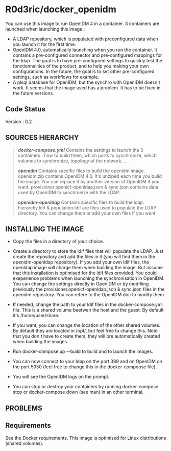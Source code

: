 # R0d3ric/docker\_openidm

You can use this image to run OpenIDM 4 in a container.
3 containers are launched when launching this image :
 * A LDAP repository, which is populated with preconfigured data when you launch it for the first time.
 * OpenIDM 4.0, automatically launching when you run the container. It contains a pre-configured connector and pre-configured mappings for the ldap. The goal is to have pre-configured settings to quickly test the fonctionnalities of the product, and to help you making your own configurations. In the future, the goal is to set other pre-configured settings, such as workflows for example.
 * A plsql database for OpenIDM, but the synchro with OpenIDM doesn't work. It seems that the image used has a problem. It has to be fixed in the future versions.

## Code Status

Version : 0.2

## SOURCES HIERARCHY

> ***docker-compose.yml***
>    Contains the settings to launch the 3 containers : how to build them, which ports to synchronize, which volumes to synchronize, topology of the network, ...
>
> ***openidm***
>    Contains specific files to build the openidm image.
>    openidm.zip contains OpenIDM 4.0. It's unziped each time you build the image. You can replace it by another version of OpenIDM if you want.
>    provisioner.openicf-openldap.json & sync.json contains data used by OpenIDM to synchronize with the LDAP.
>
> ***openidm-openldap***
>    Contains specific files to build the ldap.
>    hierarchy.ldif & population.ldif are files used to populate the LDAP directory. You can change them or add your own files if you want.

## INSTALLING THE IMAGE

 * Copy the files in a directory of your choice.
 * Create a directory to store the ldif files that will populate the LDAP. Just create the repository and add the files in it (you will find them in the openidm-openldap repository). If you add your own ldif files, the openldap image will charge them when building the image. But assume that this installation is optimised for the ldif files provided. You could exeperience problems when launching the synchronisation in OpenIDM. You can change the settings directly in OpenIDM or by modifiing previously the provisioner.openicf-openldap.json & sync.json files in the openidm repository. You can refere to the OpenIDM doc to modify them.
 * If needed, change the path to your ldif files in the docker-compose.yml file. This is a shared volume beetwen the host and the guest. By default it's /home/user/share.
 * If you want, you can change the location of the other shared volumes. By default they are located in /opt/, but feel free to change this. Note that you don't have to create them, they will bre automatically created when building the images.
 * Run docker-compose up --build to build and to launch the images.

 * You can now connect to your ldap on the port 389 and on OpenIDM on the port 5050 (feel free to change this in the docker-compoose file).
 * You will see the OpenIDM logs on the prompt.
 * You can stop or destroy your containers by running docker-compose stop or docker-compose down (see man) in an other terminal.

## PROBLEMS

## Requirements

See the Docker requirements. This image is optimised for Linux distributions (shared volumes).
